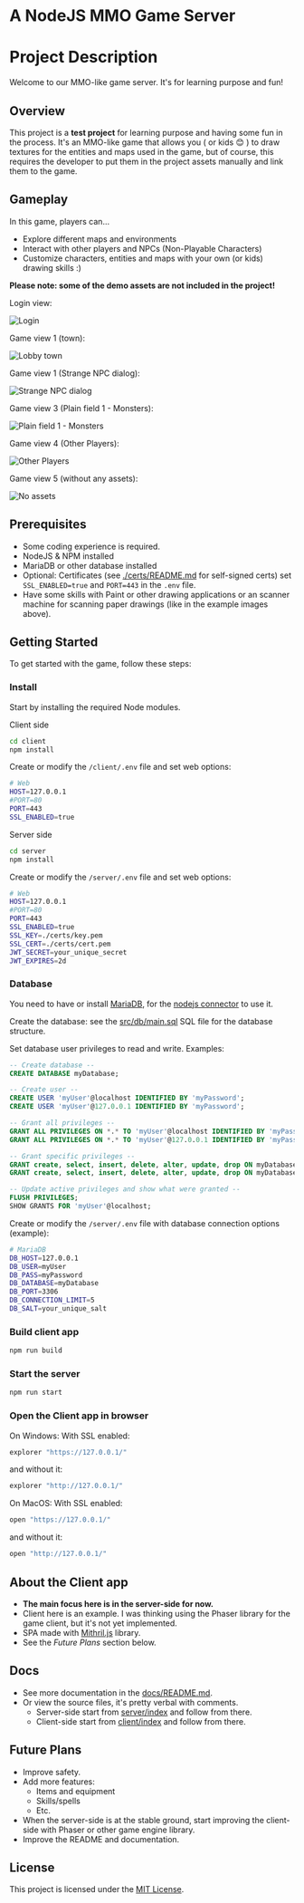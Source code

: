 A NodeJS MMO Game Server
=======================

# Project Description

Welcome to our MMO-like game server. It's for learning purpose and fun!

## Overview

This project is a **test project** for learning purpose and having some fun in the process.
It's an MMO-like game that allows you ( or kids 😊 ) to draw textures for the entities
and maps used in the game, but of course, this requires the developer
to put them in the project assets manually and link them to the game.

## Gameplay

In this game, players can...

- Explore different maps and environments
- Interact with other players and NPCs (Non-Playable Characters)
- Customize characters, entities and maps with your own (or kids) drawing skills :)

**Please note: some of the demo assets are not included in the project!**

Login view:

![Login](./docs/login_01.jpg)

Game view 1 (town):

![Lobby town](./docs/game_01.jpg)

Game view 1 (Strange NPC dialog):

![Strange NPC dialog](./docs/game_02.jpg)

Game view 3 (Plain field 1 - Monsters):

![Plain field 1 - Monsters](./docs/game_03.jpg)

Game view 4 (Other Players):

![Other Players](./docs/game_04.jpg)

Game view 5 (without any assets):

![No assets](./docs/game_05.jpg)

## Prerequisites
 - Some coding experience is required.
 - NodeJS & NPM installed
 - MariaDB or other database installed
 - Optional: Certificates (see [./certs/README.md](./certs/README.md) for self-signed certs) set `SSL_ENABLED=true` and `PORT=443` in the `.env` file.
 - Have some skills with Paint or other drawing applications or an scanner machine for scanning paper drawings (like in the example images above).

## Getting Started

To get started with the game, follow these steps:

### Install

Start by installing the required Node modules.

Client side
```sh
cd client
npm install
```

Create or modify the `/client/.env` file and set web options:
```sh
# Web
HOST=127.0.0.1
#PORT=80
PORT=443
SSL_ENABLED=true
```

Server side
```sh
cd server
npm install
```

Create or modify the `/server/.env` file and set web options:
```sh
# Web
HOST=127.0.0.1
#PORT=80
PORT=443
SSL_ENABLED=true
SSL_KEY=./certs/key.pem
SSL_CERT=./certs/cert.pem
JWT_SECRET=your_unique_secret
JWT_EXPIRES=2d
```

### Database

You need to have or install [MariaDB](https://mariadb.com/downloads/), for the [nodejs connector](https://mariadb.com/kb/en/getting-started-with-the-node-js-connector/) to use it.

Create the database: see the [src/db/main.sql](./src/db/main.sql) SQL file for the database structure.

Set database user privileges to read and write. Examples:
```sql
-- Create database --
CREATE DATABASE myDatabase;

-- Create user --
CREATE USER 'myUser'@localhost IDENTIFIED BY 'myPassword';
CREATE USER 'myUser'@127.0.0.1 IDENTIFIED BY 'myPassword';

-- Grant all privileges --
GRANT ALL PRIVILEGES ON *.* TO 'myUser'@localhost IDENTIFIED BY 'myPassword';
GRANT ALL PRIVILEGES ON *.* TO 'myUser'@127.0.0.1 IDENTIFIED BY 'myPassword';

-- Grant specific privileges --
GRANT create, select, insert, delete, alter, update, drop ON myDatabase.* TO 'myUser'@'localhost' IDENTIFIED BY 'myPassword';
GRANT create, select, insert, delete, alter, update, drop ON myDatabase.* TO 'myUser'@'127.0.0.1' IDENTIFIED BY 'myPassword';

-- Update active privileges and show what were granted --
FLUSH PRIVILEGES;
SHOW GRANTS FOR 'myUser'@localhost;
```

Create or modify the `/server/.env` file with database connection options (example):
```sh
# MariaDB
DB_HOST=127.0.0.1
DB_USER=myUser
DB_PASS=myPassword
DB_DATABASE=myDatabase
DB_PORT=3306
DB_CONNECTION_LIMIT=5
DB_SALT=your_unique_salt
```

### Build client app

```sh
npm run build
```

### Start the server

```sh
npm run start
```

### Open the Client app in browser

On Windows:
With SSL enabled:
```sh
explorer "https://127.0.0.1/"
```
and without it:
```sh
explorer "http://127.0.0.1/"
```

On MacOS:
With SSL enabled:
```sh
open "https://127.0.0.1/"
```
and without it:
```sh
open "http://127.0.0.1/"
```

## About the Client app
 - **The main focus here is in the server-side for now.**
 - Client here is an example. I was thinking using the Phaser library for the game client, but it's not yet implemented.
 - SPA made with [Mithril.js](https://mithril.js.org/) library.
 - See the *Future Plans* section below.

## Docs
 - See more documentation in the [docs/README.md](./docs/README.md).
 - Or view the source files, it's pretty verbal with comments.
   - Server-side start from [server/index](./server/index.js) and follow from there.
   - Client-side start from [client/index](./client/src/index.js) and follow from there.

## Future Plans
 - Improve safety.
 - Add more features:
   - Items and equipment
   - Skills/spells
   - Etc.
 - When the server-side is at the stable ground, start improving the client-side with Phaser or other game engine library.
 - Improve the README and documentation.

## License

This project is licensed under the [MIT License](LICENSE).
